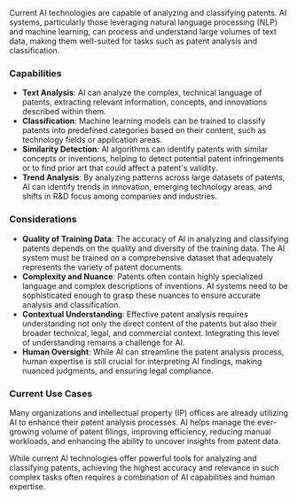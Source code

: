 Current AI technologies are capable of analyzing and classifying patents. AI systems, particularly those leveraging natural language processing (NLP) and machine learning, can process and understand large volumes of text data, making them well-suited for tasks such as patent analysis and classification. 

### Capabilities

- **Text Analysis**: AI can analyze the complex, technical language of patents, extracting relevant information, concepts, and innovations described within them.
- **Classification**: Machine learning models can be trained to classify patents into predefined categories based on their content, such as technology fields or application areas.
- **Similarity Detection**: AI algorithms can identify patents with similar concepts or inventions, helping to detect potential patent infringements or to find prior art that could affect a patent's validity.
- **Trend Analysis**: By analyzing patterns across large datasets of patents, AI can identify trends in innovation, emerging technology areas, and shifts in R&D focus among companies and industries.

### Considerations

- **Quality of Training Data**: The accuracy of AI in analyzing and classifying patents depends on the quality and diversity of the training data. The AI system must be trained on a comprehensive dataset that adequately represents the variety of patent documents.
- **Complexity and Nuance**: Patents often contain highly specialized language and complex descriptions of inventions. AI systems need to be sophisticated enough to grasp these nuances to ensure accurate analysis and classification.
- **Contextual Understanding**: Effective patent analysis requires understanding not only the direct content of the patents but also their broader technical, legal, and commercial context. Integrating this level of understanding remains a challenge for AI.
- **Human Oversight**: While AI can streamline the patent analysis process, human expertise is still crucial for interpreting AI findings, making nuanced judgments, and ensuring legal compliance.

### Current Use Cases

Many organizations and intellectual property (IP) offices are already utilizing AI to enhance their patent analysis processes. AI helps manage the ever-growing volume of patent filings, improving efficiency, reducing manual workloads, and enhancing the ability to uncover insights from patent data.

While current AI technologies offer powerful tools for analyzing and classifying patents, achieving the highest accuracy and relevance in such complex tasks often requires a combination of AI capabilities and human expertise.
